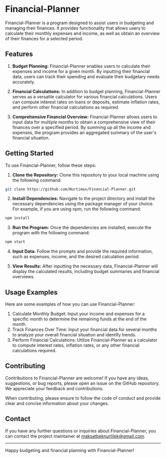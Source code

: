# Financial-Planner
Financial-Planner is a program designed to assist users in budgeting and managing their finances. It provides functionality that allows users to calculate their monthly expenses and income, as well as obtain an overview of their finances for a selected period.

## Features
1. **Budget Planning:** Financial-Planner enables users to calculate their expenses and income for a given month. By inputting their financial data, users can track their spending and evaluate their budgetary needs accurately.

2. **Financial Calculations:** In addition to budget planning, Financial-Planner serves as a versatile calculator for various financial calculations. Users can compute interest rates on loans or deposits, estimate inflation rates, and perform other financial calculations as required.

3. **Comprehensive Financial Overview:** Financial-Planner allows users to input data for multiple months to obtain a comprehensive view of their finances over a specified period. By summing up all the income and expenses, the program provides an aggregated summary of the user's financial situation.

## Getting Started
To use Financial-Planner, follow these steps:

1. **Clone the Repository:** Clone this repository to your local machine using the following command:

```bash
git clone https://github.com/Nurtimax/Financial-Planner.git
```
2. **Install Dependencies:** Navigate to the project directory and install the necessary dependencies using the package manager of your choice. For example, if you are using npm, run the following command:

```bash
npm install
```

3. **Run the Program:** Once the dependencies are installed, execute the program with the following command:

```bash
npm start
```

4. **Input Data:** Follow the prompts and provide the required information, such as expenses, income, and the desired calculation period.

5. **View Results:**  After inputting the necessary data, Financial-Planner will display the calculated results, including budget summaries and financial overviews.

## Usage Examples
Here are some examples of how you can use Financial-Planner:

1. Calculate Monthly Budget: Input your income and expenses for a specific month to determine the remaining funds at the end of the month.
2. Track Finances Over Time: Input your financial data for several months to analyze your overall financial situation and identify trends.
3. Perform Financial Calculations: Utilize Financial-Planner as a calculator to compute interest rates, inflation rates, or any other financial calculations required.

## Contributing
Contributions to Financial-Planner are welcome! If you have any ideas, suggestions, or bug reports, please open an issue on the GitHub repository. We appreciate your feedback and contributions.

When contributing, please ensure to follow the code of conduct and provide clear and concise information about your changes.

## Contact
If you have any further questions or inquiries about Financial-Planner, you can contact the project maintainer at maksatbeknurtilek@gmail.com.

___
Happy budgeting and financial planning with Financial-Planner!
